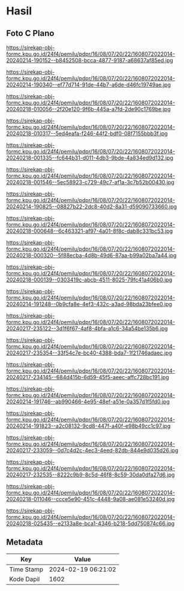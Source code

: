# Hasil

## Foto C Plano

https://sirekap-obj-formc.kpu.go.id/24f4/pemilu/pdpr/16/08/07/20/22/1608072022014-20240214-190152--b8452508-bcca-4877-9187-a68637af85ed.jpg

https://sirekap-obj-formc.kpu.go.id/24f4/pemilu/pdpr/16/08/07/20/22/1608072022014-20240214-190340--ef77d714-91de-44b7-a6de-d46fc19749ae.jpg

https://sirekap-obj-formc.kpu.go.id/24f4/pemilu/pdpr/16/08/07/20/22/1608072022014-20240218-010056--2f20e120-9f6b-445a-a7fd-2de90c1769be.jpg

https://sirekap-obj-formc.kpu.go.id/24f4/pemilu/pdpr/16/08/07/20/22/1608072022014-20240218-010317--5ed4eafa-f246-44f2-bdf0-08f7155bbb3f.jpg

https://sirekap-obj-formc.kpu.go.id/24f4/pemilu/pdpr/16/08/07/20/22/1608072022014-20240218-001335--fc644b31-d011-4db3-9bde-4a834ed9d132.jpg

https://sirekap-obj-formc.kpu.go.id/24f4/pemilu/pdpr/16/08/07/20/22/1608072022014-20240218-001546--5ec58923-c729-49c7-af1a-3c7b52b00430.jpg

https://sirekap-obj-formc.kpu.go.id/24f4/pemilu/pdpr/16/08/07/20/22/1608072022014-20240214-190825--08827b22-2dc8-40d2-8a31-d59090733660.jpg

https://sirekap-obj-formc.kpu.go.id/24f4/pemilu/pdpr/16/08/07/20/22/1608072022014-20240218-000648--6c463321-af97-4a01-8f8c-dab8c331bc53.jpg

https://sirekap-obj-formc.kpu.go.id/24f4/pemilu/pdpr/16/08/07/20/22/1608072022014-20240218-000320--5f88ecba-4d8b-49d6-87aa-b99a02ba7a44.jpg

https://sirekap-obj-formc.kpu.go.id/24f4/pemilu/pdpr/16/08/07/20/22/1608072022014-20240218-000139--0303419c-abcb-4511-8025-79fc41a406b0.jpg

https://sirekap-obj-formc.kpu.go.id/24f4/pemilu/pdpr/16/08/07/20/22/1608072022014-20240214-191248--0b9cfa8e-4ef3-432c-a3ad-98bda23bfee0.jpg

https://sirekap-obj-formc.kpu.go.id/24f4/pemilu/pdpr/16/08/07/20/22/1608072022014-20240217-235122--3d1f6f67-4af8-4bfa-a1c6-34a54be135b6.jpg

https://sirekap-obj-formc.kpu.go.id/24f4/pemilu/pdpr/16/08/07/20/22/1608072022014-20240217-235354--33f54c7e-bc40-4388-bda7-1f21746adaec.jpg

https://sirekap-obj-formc.kpu.go.id/24f4/pemilu/pdpr/16/08/07/20/22/1608072022014-20240217-234145--684d415b-6d59-45f5-aeec-affc728bc191.jpg

https://sirekap-obj-formc.kpu.go.id/24f4/pemilu/pdpr/16/08/07/20/22/1608072022014-20240214-191746--ab990466-4e95-48ef-a51e-0a357d1f5fd0.jpg

https://sirekap-obj-formc.kpu.go.id/24f4/pemilu/pdpr/16/08/07/20/22/1608072022014-20240214-191823--a2c08132-9cd8-447f-a40f-e98b49cc1c97.jpg

https://sirekap-obj-formc.kpu.go.id/24f4/pemilu/pdpr/16/08/07/20/22/1608072022014-20240217-233059--0d7c4d2c-4ec3-4eed-82db-844e9d035d26.jpg

https://sirekap-obj-formc.kpu.go.id/24f4/pemilu/pdpr/16/08/07/20/22/1608072022014-20240217-232535--8222c9b9-8c5d-46f8-8c59-30da0dfa27d6.jpg

https://sirekap-obj-formc.kpu.go.id/24f4/pemilu/pdpr/16/08/07/20/22/1608072022014-20240218-011046--ccce5e90-451c-4448-9a08-ae081e53240d.jpg

https://sirekap-obj-formc.kpu.go.id/24f4/pemilu/pdpr/16/08/07/20/22/1608072022014-20240218-025435--e2133a8e-bca1-4346-b218-5dd750874c66.jpg


## Metadata

| Key        | Value               |
| ---------- | ------------------- |
| Time Stamp | 2024-02-19 06:21:02 |
| Kode Dapil | 1602                |



